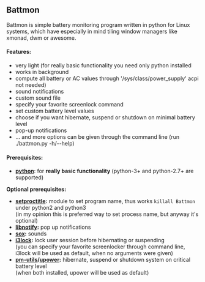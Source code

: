 ## Battmon
Battmon is simple battery monitoring program written in python for Linux systems, which have especially in mind tiling window managers like xmonad, dwm or awesome.

#### Features:
* very light (for really basic functionality you need only python installed 
* works in background
* compute all battery or AC values through '/sys/class/power_supply'  acpi not needed)
* sound notifications
* custom sound file
* specify your favorite screenlock command
* set custom battery level values 
* choose if you want hibernate, suspend or shutdown on minimal battery level
* pop-up notifications
* ... and more options can be given through the command line (run ./battmon.py -h/--help)

#### Prerequisites:
* **[python](http://python.org/download/)**: for **really basic functionality** (python-3+ and python-2.7+ are supported)

**Optional prerequisites:** 
* **[setproctitle](https://code.google.com/p/py-setproctitle/):** module to set program name, thus works `killall Battmon` under python2 and python3   
(in my opinion this is preferred way to set process name, but anyway it's optional)
* **[libnotify](https://developer.gnome.org/libnotify/):** pop up notifications
* **[sox](http://sox.sourceforge.net/):** sounds
* **[i3lock](http://i3wm.org/i3lock/):** lock user session before hibernating or suspending  
  (you can specify your favorite screenlocker through command line, i3lock will be used as default, when no arguments were given)
* **[pm-utils](http://pm-utils.freedesktop.org/wiki/)/[upower](http://upower.freedesktop.org/):** hibernate, suspend or shutdown system on critical battery level  
  (when both installed, upower will be used as default)
